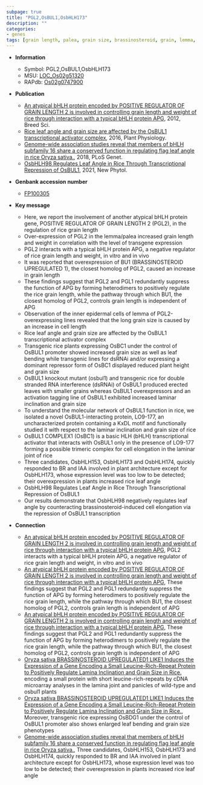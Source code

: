 ```yaml
---
subpage: true
title: "PGL2,OsBUL1,OsbHLH173"
description: ""
categories:
- genes
tags: [grain length, palea, grain size, brassinosteroid, grain, lemma, leaf, cell elongation, height, plant height, transcriptional activator, architecture, iaa,  BR , IAA, plant architecture, leaf angle]
---
```


* **Information**  
    + Symbol: PGL2,OsBUL1,OsbHLH173  
    + MSU: [LOC_Os02g51320](http://rice.plantbiology.msu.edu/cgi-bin/ORF_infopage.cgi?orf=LOC_Os02g51320)  
    + RAPdb: [Os02g0747900](http://rapdb.dna.affrc.go.jp/viewer/gbrowse_details/irgsp1?name=Os02g0747900)  

* **Publication**  
    + [An atypical bHLH protein encoded by POSITIVE REGULATOR OF GRAIN LENGTH 2 is involved in controlling grain length and weight of rice through interaction with a typical bHLH protein APG](http://www.ncbi.nlm.nih.gov/pubmed?term=An+atypical+bHLH+protein+encoded+by+POSITIVE+REGULATOR+OF+GRAIN+LENGTH+2+is+involved+in+controlling+grain+length+and+weight+of+rice+through+interaction+with+a+typical+bHLH+protein+APG%5BTitle%5D), 2012, Breed Sci.
    + [Rice leaf angle and grain size are affected by the OsBUL1 transcriptional activator complex](http://www.ncbi.nlm.nih.gov/pubmed?term=Rice+leaf+angle+and+grain+size+are+affected+by+the+OsBUL1+transcriptional+activator+complex%5BTitle%5D), 2016, Plant Physiology.
    + [Genome-wide association studies reveal that members of bHLH subfamily 16 share a conserved function in regulating flag leaf angle in rice Oryza sativa.](http://www.ncbi.nlm.nih.gov/pubmed?term=Genome-wide+association+studies+reveal+that+members+of+bHLH+subfamily+16+share+a+conserved+function+in+regulating+flag+leaf+angle+in+rice+Oryza+sativa.%5BTitle%5D), 2018, PLoS Genet.
    + [OsbHLH98 Regulates Leaf Angle in Rice Through Transcriptional Repression of OsBUL1](http://www.ncbi.nlm.nih.gov/pubmed?term=OsbHLH98+Regulates+Leaf+Angle+in+Rice+Through+Transcriptional+Repression+of+OsBUL1%5BTitle%5D), 2021, New Phytol.

* **Genbank accession number**  
    + [FP100305](http://www.ncbi.nlm.nih.gov/nuccore/FP100305)

* **Key message**  
    + Here, we report the involvement of another atypical bHLH protein gene, POSITIVE REGULATOR OF GRAIN LENGTH 2 (PGL2), in the regulation of rice grain length
    + Over-expression of PGL2 in the lemma/palea increased grain length and weight in correlation with the level of transgene expression
    + PGL2 interacts with a typical bHLH protein APG, a negative regulator of rice grain length and weight, in vitro and in vivo
    + It was reported that overexpression of BU1 (BRASSINOSTEROID UPREGULATED 1), the closest homolog of PGL2, caused an increase in grain length
    + These findings suggest that PGL2 and PGL1 redundantly suppress the function of APG by forming heterodimers to positively regulate the rice grain length, while the pathway through which BU1, the closest homolog of PGL2, controls grain length is independent of APG
    + Observation of the inner epidermal cells of lemma of PGL2-overexpressing lines revealed that the long grain size is caused by an increase in cell length
    + Rice leaf angle and grain size are affected by the OsBUL1 transcriptional activator complex
    + Transgenic rice plants expressing OsBC1 under the control of OsBUL1 promoter showed increased grain size as well as leaf bending while transgenic lines for dsRNAi and/or expressing a dominant repressor form of OsBC1 displayed reduced plant height and grain size
    + OsBUL1 knockout mutant (osbul1) and transgenic rice for double stranded RNA interference (dsRNAi) of OsBUL1 produced erected leaves with smaller grains whereas OsBUL1 overexpressors and an activation tagging line of OsBUL1 exhibited increased laminar inclination and grain size
    + To understand the molecular network of OsBUL1 function in rice, we isolated a novel OsBUL1-interacting protein, LO9-177, an uncharacterized protein containing a KxDL motif and functionally studied it with respect to the laminar inclination and grain size of rice
    + OsBUL1 COMPLEX1 (OsBC1) is a basic HLH (bHLH) transcriptional activator that interacts with OsBUL1 only in the presence of LO9-177 forming a possible trimeric complex for cell elongation in the laminar joint of rice
    + Three candidates, OsbHLH153, OsbHLH173 and OsbHLH174, quickly responded to BR and IAA involved in plant architecture except for OsbHLH173, whose expression level was too low to be detected; their overexpression in plants increased rice leaf angle
    + OsbHLH98 Regulates Leaf Angle in Rice Through Transcriptional Repression of OsBUL1
    + Our results demonstrate that OsbHLH98 negatively regulates leaf angle by counteracting brassinosteroid-induced cell elongation via the repression of OsBUL1 transcription

* **Connection**  
    + [An atypical bHLH protein encoded by POSITIVE REGULATOR OF GRAIN LENGTH 2 is involved in controlling grain length and weight of rice through interaction with a typical bHLH protein APG](http://www.ncbi.nlm.nih.gov/pubmed?term=An+atypical+bHLH+protein+encoded+by+POSITIVE+REGULATOR+OF+GRAIN+LENGTH+2+is+involved+in+controlling+grain+length+and+weight+of+rice+through+interaction+with+a+typical+bHLH+protein+APG%5BTitle%5D), PGL2 interacts with a typical bHLH protein APG, a negative regulator of rice grain length and weight, in vitro and in vivo
    + [An atypical bHLH protein encoded by POSITIVE REGULATOR OF GRAIN LENGTH 2 is involved in controlling grain length and weight of rice through interaction with a typical bHLH protein APG](http://www.ncbi.nlm.nih.gov/pubmed?term=An+atypical+bHLH+protein+encoded+by+POSITIVE+REGULATOR+OF+GRAIN+LENGTH+2+is+involved+in+controlling+grain+length+and+weight+of+rice+through+interaction+with+a+typical+bHLH+protein+APG%5BTitle%5D), These findings suggest that PGL2 and PGL1 redundantly suppress the function of APG by forming heterodimers to positively regulate the rice grain length, while the pathway through which BU1, the closest homolog of PGL2, controls grain length is independent of APG
    + [An atypical bHLH protein encoded by POSITIVE REGULATOR OF GRAIN LENGTH 2 is involved in controlling grain length and weight of rice through interaction with a typical bHLH protein APG](http://www.ncbi.nlm.nih.gov/pubmed?term=An+atypical+bHLH+protein+encoded+by+POSITIVE+REGULATOR+OF+GRAIN+LENGTH+2+is+involved+in+controlling+grain+length+and+weight+of+rice+through+interaction+with+a+typical+bHLH+protein+APG%5BTitle%5D), These findings suggest that PGL2 and PGL1 redundantly suppress the function of APG by forming heterodimers to positively regulate the rice grain length, while the pathway through which BU1, the closest homolog of PGL2, controls grain length is independent of APG
    + [Oryza sativa BRASSINOSTEROID UPREGULATED1 LIKE1 Induces the Expression of a Gene Encoding a Small Leucine-Rich-Repeat Protein to Positively Regulate Lamina Inclination and Grain Size in Rice.](OsBDG1) encoding a small protein with short leucine-rich-repeats by cDNA microarray analyses in the lamina joint and panicles of wild-type and osbul1 plants
    + [Oryza sativa BRASSINOSTEROID UPREGULATED1 LIKE1 Induces the Expression of a Gene Encoding a Small Leucine-Rich-Repeat Protein to Positively Regulate Lamina Inclination and Grain Size in Rice.](http://www.ncbi.nlm.nih.gov/pubmed?term=Oryza+sativa+BRASSINOSTEROID+UPREGULATED1+LIKE1+Induces+the+Expression+of+a+Gene+Encoding+a+Small+Leucine-Rich-Repeat+Protein+to+Positively+Regulate+Lamina+Inclination+and+Grain+Size+in+Rice.%5BTitle%5D),  Moreover, transgenic rice expressing OsBDG1 under the control of OsBUL1 promoter also shows enlarged leaf bending and grain size phenotypes
    + [Genome-wide association studies reveal that members of bHLH subfamily 16 share a conserved function in regulating flag leaf angle in rice Oryza sativa.](http://www.ncbi.nlm.nih.gov/pubmed?term=Genome-wide+association+studies+reveal+that+members+of+bHLH+subfamily+16+share+a+conserved+function+in+regulating+flag+leaf+angle+in+rice+Oryza+sativa.%5BTitle%5D),  Three candidates, OsbHLH153, OsbHLH173 and OsbHLH174, quickly responded to BR and IAA involved in plant architecture except for OsbHLH173, whose expression level was too low to be detected; their overexpression in plants increased rice leaf angle



